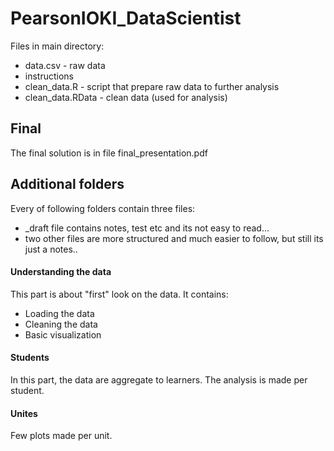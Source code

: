 # PearsonIOKI_DataScientist

Files in main directory:

* data.csv - raw data
* instructions
* clean_data.R - script that prepare raw data to further analysis
* clean_data.RData - clean data (used for analysis)

## Final

The final solution is in file final_presentation.pdf


## Additional folders

Every of following folders contain three files: 
* _draft file contains notes, test etc and its not easy to read...
* two other files are more structured and much easier to follow, but still its just a notes..

#### Understanding the data

This part is about "first" look on the data. It contains: 
* Loading the data
* Cleaning the data
* Basic visualization

#### Students

In this part, the data are aggregate to learners. 
The analysis is made per student.

#### Unites
Few plots made per unit.